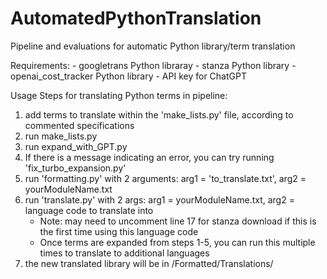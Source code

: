 # AutomatedPythonTranslation
Pipeline and evaluations for automatic Python library/term translation

Requirements:
	- googletrans Python libraray
	- stanza Python library
	- openai_cost_tracker Python library
	- API key for ChatGPT

Usage Steps for translating Python terms in pipeline:
1. add terms to translate within the 'make_lists.py' file, according to commented specifications
2. run make_lists.py
3. run expand_with_GPT.py
4. If there is a message indicating an error, you can try running 'fix_turbo_expansion.py'
5. run 'formatting.py' with 2 arguments: arg1 = 'to_translate.txt', arg2 = yourModuleName.txt
6. run 'translate.py' with 2 args: arg1 = yourModuleName.txt, arg2 = language code to translate into
   - Note: may need to uncomment line 17 for stanza download if this is the first time using this language code
   - Once terms are expanded from steps 1-5, you can run this multiple times to translate to additional languages
8. the new translated library will be in /Formatted/Translations/
